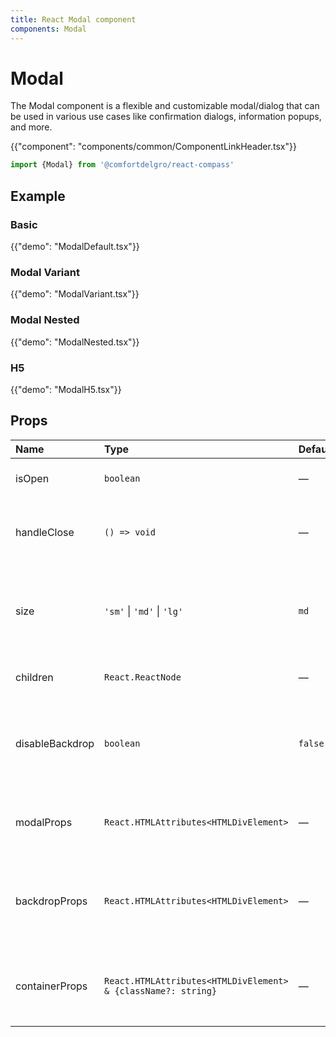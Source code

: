 ```yaml
---
title: React Modal component
components: Modal
---
```


# Modal

<p class="description">The Modal component is a flexible and customizable modal/dialog that can be used in various use cases like confirmation dialogs, information popups, and more.</p>

{{"component": "components/common/ComponentLinkHeader.tsx"}}

```jsx
import {Modal} from '@comfortdelgro/react-compass'
```

## Example

### Basic

{{"demo": "ModalDefault.tsx"}}

### Modal Variant

{{"demo": "ModalVariant.tsx"}}

### Modal Nested

{{"demo": "ModalNested.tsx"}}

### H5

{{"demo": "ModalH5.tsx"}}

## Props

| Name            | Type                                                          | Default | Description                                                             |
| :-------------- | :------------------------------------------------------------ | :------ | :---------------------------------------------------------------------- |
| isOpen          | `boolean`                                                     | —       | If true, the modal is open.                                             |
| handleClose     | `() => void`                                                  | —       | Callback fired when the modal needs to be closed.                       |
| size            | `'sm'` \| `'md'` \| `'lg'`                                    | `md`    | Size of the modal. 'sm' for small, 'md' for medium, and 'lg' for large. |
| children        | `React.ReactNode`                                             | —       | The content of the component.                                           |
| disableBackdrop | `boolean`                                                     | `false` | If true, clicking the backdrop will not fire the handleClose callback.  |
| modalProps      | `React.HTMLAttributes<HTMLDivElement>`                        | —       | Additional props to be spread to the Modal component.                   |
| backdropProps   | `React.HTMLAttributes<HTMLDivElement>`                        | —       | Additional props to be spread to the backdrop (overlay) component.      |
| containerProps  | `React.HTMLAttributes<HTMLDivElement> & {className?: string}` | —       | Additional props to be spread to the container component.               |

